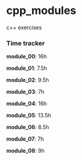 # cpp_modules
c++ exercises

### Time tracker
**module_00**: 16h

**module_01**: 7.5h

**module_02**: 9.5h

**module_03**: 7h

**module_04**: 16h

**module_05**: 13.5h

**module_06**: 8.5h

**module_07**: 7h

**module_08**: 9h
